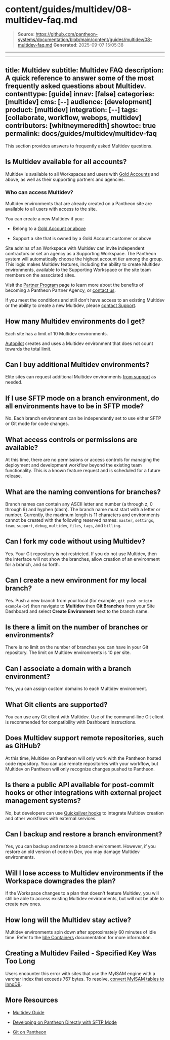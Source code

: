# content/guides/multidev/08-multidev-faq.md

> **Source**: https://github.com/pantheon-systems/documentation/blob/main/content/guides/multidev/08-multidev-faq.md
> **Generated**: 2025-09-07 15:05:38

---

---
title: Multidev
subtitle: Multidev FAQ
description: A quick reference to answer some of the most frequently asked questions about Multidev.
contenttype: [guide]
innav: [false]
categories: [multidev]
cms: [--]
audience: [development]
product: [multidev]
integration: [--]
tags: [collaborate, workflow, webops, multidev]
contributors: [whitneymeredith]
showtoc: true
permalink: docs/guides/multidev/multidev-faq
---

This section provides answers to frequently asked Multidev questions.

## Is Multidev available for all accounts?

Multidev is available to all Workspaces and users with [Gold Accounts](/guides/support/#support-features-and-response-times) and above, as well as their supporting partners and agencies.

### Who can access Multidev?

Multidev environments that are already created on a Pantheon site are available to all users with access to the site.

You can create a new Multidev if you:

- Belong to a [Gold Account or above](/guides/account-mgmt/workspace-sites-teams/workspaces#account-plans)

- Support a site that is owned by a Gold Account customer or above

<Alert title="Note"  type="info" >

Site admins of an Workspace with Multidev can invite independent contractors or set an agency as a Supporting Workspace. The Pantheon system will automatically choose the highest account tier among the group. This logic makes Multidev features, including the ability to create Multidev environments, available to the Supporting Workspace or the site team members on the associated sites.   

</Alert>

Visit the [Partner Program](https://pantheon.io/plans/partner-program?docs) page to learn more about the benefits of becoming a Pantheon Partner Agency, or [contact us](https://pantheon.io/contact-us?docs).

If you meet the conditions and still don't have access to an existing Multidev or the ability to create a new Multidev, please [contact Support](https://dashboard.pantheon.io/#support).

## How many Multidev environments do I get?

Each site has a limit of 10 Multidev environments.

[Autopilot](/guides/autopilot/) creates and uses a Multidev environment that does not count towards the total limit.

## Can I buy additional Multidev environments?

Elite sites can request additional Multidev environments [from support](/guides/support/contact-support/) as needed.

## If I use SFTP mode on a branch environment, do all environments have to be in SFTP mode?

No. Each branch environment can be independently set to use either SFTP or Git mode for code changes.

## What access controls or permissions are available?

At this time, there are no permissions or access controls for managing the deployment and development workflow beyond the existing team functionality. This is a known feature request and is scheduled for a future release.

## What are the naming conventions for branches?

Branch names can contain any ASCII letter and number (a through z, 0 through 9) and hyphen (dash). The branch name must start with a letter or number. Currently, the maximum length is 11 characters and environments cannot be created with the following reserved names: `master`, `settings`, `team`, `support`, `debug`, `multidev`, `files`, `tags`, and `billing`.

## Can I fork my code without using Multidev?

Yes. Your Git repository is not restricted. If you do not use Multidev, then the interface will not show the branches, allow creation of an environment for a branch, and so forth.

## Can I create a new environment for my local branch?

Yes. Push a new branch from your local (for example, `git push origin example-br`) then navigate to **Multidev** then **Git Branches** from your Site Dashboard and select **Create Environment** next to the branch name.

## Is there a limit on the number of branches or environments?

There is no limit on the number of branches you can have in your Git repository. The limit on Multidev environments is 10 per site.

## Can I associate a domain with a branch environment?

Yes, you can assign custom domains to each Multidev environment.

## What Git clients are supported?

You can use any Git client with Multidev. Use of the command-line Git client is recommended for compatibility with Dashboard instructions.

## Does Multidev support remote repositories, such as GitHub?

At this time, Multidev on Pantheon will only work with the Pantheon hosted code repository. You can use remote repositories with your workflow, but Multidev on Pantheon will only recognize changes pushed to Pantheon.

## Is there a public API available for post-commit hooks or other integrations with external project management systems?

No, but developers can use [Quicksilver hooks](/guides/quicksilver/hooks) to integrate Multidev creation and other workflows with external services.

## Can I backup and restore a branch environment?

Yes, you can backup and restore a branch environment. However, if you restore an old version of code in Dev, you may damage Multidev environments.

## Will I lose access to Multidev environments if the Workspace downgrades the plan?

If the Workspace changes to a plan that doesn't feature Multidev, you will still be able to access existing Multidev environments, but will not be able to create new ones.

## How long will the Multidev stay active?

Multidev environments spin down after approximately 60 minutes of idle time. Refer to the [Idle Containers](/application-containers#idle-containers) documentation for more information.

## Creating a Multidev Failed - Specified Key Was Too Long

Users encounter this error with sites that use the MyISAM engine with a varchar index that exceeds 767 bytes. To resolve, [convert MyISAM tables to InnoDB](/guides/mariadb-mysql/myisam-to-innodb).

## More Resources

- [Multidev Guide](/guides/multidev)

- [Developing on Pantheon Directly with SFTP Mode](/guides/sftp)

- [Git on Pantheon](/guides/git)